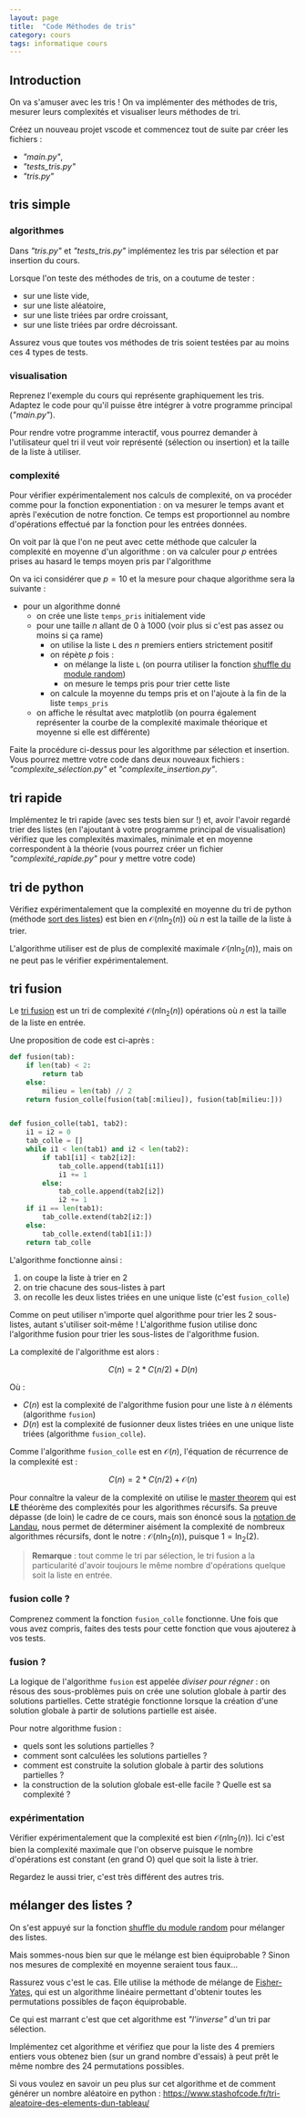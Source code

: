 ```yaml
---
layout: page
title:  "Code Méthodes de tris"
category: cours
tags: informatique cours 
---
```


## Introduction

On va s'amuser avec les tris ! On va implémenter des méthodes de tris, mesurer leurs complexités et visualiser leurs méthodes de tri.

Créez un nouveau projet vscode et commencez tout de suite par créer les fichiers :

* _"main.py"_,
* _"tests_tris.py"_
* _"tris.py"_

## tris simple

### algorithmes

Dans _"tris.py"_ et _"tests_tris.py"_ implémentez les tris par sélection et par insertion du cours.

Lorsque l'on teste des méthodes de tris, on a coutume de tester :

* sur une liste vide,
* sur une liste aléatoire,
* sur une liste triées par ordre croissant,
* sur une liste triées par ordre décroissant.

Assurez vous que toutes vos méthodes de tris soient testées par au moins ces 4 types de tests.

### visualisation

Reprenez l'exemple du cours qui représente graphiquement les tris. Adaptez le code pour qu'il puisse être intégrer à votre programme principal (*"main.py"*).

Pour rendre votre programme interactif, vous pourrez demander à l'utilisateur quel tri il veut voir représenté (sélection ou insertion) et la taille de la liste à utiliser.

### complexité

Pour vérifier expérimentalement nos calculs de complexité, on va procéder comme pour la fonction exponentiation : on va mesurer le temps avant et après l'exécution de notre fonction. Ce temps est proportionnel au nombre d'opérations effectué par la fonction pour les entrées données.

On voit par là que l'on ne peut avec cette méthode que calculer la complexité en moyenne d'un algorithme : on va calculer pour $p$ entrées prises au hasard le temps moyen pris par l'algorithme

On va ici considérer que $p = 10$ et la mesure pour chaque algorithme sera la suivante :

* pour un algorithme donné
  * on crée une liste `temps_pris` initialement vide
  * pour une taille $n$ allant de 0 à 1000 (voir plus si c'est pas assez ou moins si ça rame)
    * on utilise la liste `L` des $n$ premiers entiers strictement positif
    * on répète $p$ fois :
      * on mélange la liste `L` (on pourra utiliser la fonction [shuffle du module random](https://docs.python.org/3/library/random.html#random.shuffle))
      * on mesure le temps pris pour trier cette liste
    * on calcule la moyenne du temps pris et on l'ajoute à la fin de la liste `temps_pris`
  * on affiche le résultat avec matplotlib (on pourra également représenter la courbe de la complexité maximale théorique et moyenne si elle est différente)

Faite la procédure ci-dessus pour les algorithme par sélection et insertion. Vous pourrez mettre votre code dans deux nouveaux fichiers : *"complexite_sélection.py"* et *"complexite_insertion.py"*.

## tri rapide

Implémentez le tri rapide (avec ses tests bien sur !) et, avoir l'avoir regardé trier des listes (en l'ajoutant à votre programme principal de visualisation) vérifiez que les complexités maximales, minimale et en moyenne correspondent à la théorie (vous pourrez créer un fichier *"complexité_rapide.py"* pour y mettre votre code)

## tri de python

Vérifiez expérimentalement que la complexité en moyenne du tri de python (méthode [sort des listes](https://docs.python.org/3/howto/sorting.html)) est bien en $\mathcal{O}(n\ln_2(n))$ où $n$ est la taille de la liste à trier.

L'algorithme utiliser est de plus de complexité maximale $\mathcal{O}(n\ln_2(n))$, mais on ne peut pas le vérifier expérimentalement.

## tri fusion

Le [tri fusion](https://fr.wikipedia.org/wiki/Tri_fusion) est un tri de complexité $\mathcal{O}(n\ln_2(n))$ opérations où $n$ est la taille de la liste en entrée.

Une proposition de code est ci-après :

```python
def fusion(tab):
    if len(tab) < 2:
        return tab
    else:
        milieu = len(tab) // 2
    return fusion_colle(fusion(tab[:milieu]), fusion(tab[milieu:]))


def fusion_colle(tab1, tab2):
    i1 = i2 = 0
    tab_colle = []
    while i1 < len(tab1) and i2 < len(tab2):
        if tab1[i1] < tab2[i2]:
            tab_colle.append(tab1[i1])
            i1 += 1
        else:
            tab_colle.append(tab2[i2])
            i2 += 1
    if i1 == len(tab1):
        tab_colle.extend(tab2[i2:])
    else:
        tab_colle.extend(tab1[i1:])
    return tab_colle
```

L'algorithme fonctionne ainsi :

1. on coupe la liste à trier en 2
2. on trie chacune des sous-listes à part
3. on recolle les deux listes triées en une unique liste (c'est `fusion_colle`)

Comme on peut utiliser n'importe quel algorithme pour trier les 2 sous-listes, autant s'utiliser soit-même ! L'algorithme fusion utilise donc l'algorithme fusion pour trier les sous-listes de l'algorithme fusion.

La complexité de l'algorithme est alors :

$$C(n) = 2 * C(n/2) + D(n)$$

Où :
* $C(n)$ est la complexité de l'algorithme fusion pour une liste à $n$ éléments (algorithme `fusion`)
* $D(n)$ est la complexité de fusionner deux listes triées en une unique liste triées (algorithme `fusion_colle`). 

Comme l'algorithme `fusion_colle` est en $\mathcal{O}(n)$, l'équation de récurrence de la complexité est :

$$C(n) = 2 * C(n/2) + \mathcal{O}(n)$$

Pour connaître la valeur de la complexité on utilise le [master theorem](https://fr.wikipedia.org/wiki/Master_theorem) qui est **LE** théorème des complexités pour les algorithmes récursifs. Sa preuve dépasse (de loin) le cadre de ce cours, mais son énoncé sous la  [notation de Landau](https://fr.wikipedia.org/wiki/Master_theorem#%C3%89nonc%C3%A9_avec_la_notation_de_Landau), nous permet de déterminer aisément la complexité de nombreux algorithmes récursifs, dont le notre : $\mathcal{O}(n\ln_2(n))$, puisque $1 = \ln_2(2)$.

> **Remarque** : tout comme le tri par sélection, le tri fusion a la particularité d'avoir toujours le même nombre d'opérations quelque soit la liste en entrée. 

### fusion colle ?

Comprenez comment la fonction `fusion_colle` fonctionne. Une fois que vous avez compris, faites des tests pour cette fonction que vous ajouterez à vos tests.

### fusion ?

La logique de l'algorithme `fusion` est appelée *diviser pour régner* : on résous des sous-problèmes puis on crée une solution globale à partir des solutions partielles. Cette stratégie fonctionne lorsque la création d'une solution globale à partir de solutions partielle est aisée. 

Pour notre algorithme fusion :

* quels sont les solutions partielles ?
* comment sont calculées les solutions partielles ?
* comment est construite la solution globale à partir des solutions partielles ?
* la construction de la solution globale est-elle facile ? Quelle est sa complexité ?

### expérimentation

Vérifier expérimentalement que la complexité est bien $\mathcal{O}(n\ln_2(n))$. Ici c'est bien la complexité maximale que l'on observe puisque le nombre d'opérations est constant (en grand O) quel que soit la liste à trier.

Regardez le aussi trier, c'est très différent des autres tris.

## mélanger des listes ?

On s'est appuyé sur la fonction [shuffle du module random](https://docs.python.org/3/library/random.html#random.shuffle) pour mélanger des listes.

Mais sommes-nous bien sur que le mélange est bien équiprobable ? Sinon nos mesures de complexité en moyenne seraient tous faux...

Rassurez vous c'est le cas. Elle utilise la méthode de mélange de [Fisher-Yates](https://fr.wikipedia.org/wiki/M%C3%A9lange_de_Fisher-Yates), qui est un algorithme linéaire permettant d'obtenir toutes les permutations possibles de façon équiprobable.

Ce qui est marrant c'est que cet algorithme est *"l'inverse"* d'un tri par sélection. 

Implémentez cet algorithme et vérifiez que pour la liste des 4 premiers entiers vous obtenez bien (sur un grand nombre d'essais) à peut prêt le même nombre des 24 permutations possibles.

Si vous voulez en savoir un peu plus sur cet algorithme et de comment générer un nombre aléatoire en python : <https://www.stashofcode.fr/tri-aleatoire-des-elements-dun-tableau/>